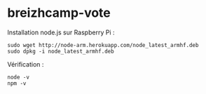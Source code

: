 breizhcamp-vote
===============

Installation node.js sur Raspberry Pi :
```
sudo wget http://node-arm.herokuapp.com/node_latest_armhf.deb
sudo dpkg -i node_latest_armhf.deb
```

Vérification :
```
node -v
npm -v
```

